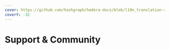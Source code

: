 ```yaml
---
cover: https://github.com/hashgraph/hedera-docs/blob/l10n_translation-staging/zh-CN/zh/.gitbook/assets/meetups.jpeg
coverY: -32
---
```


# Support & Community
